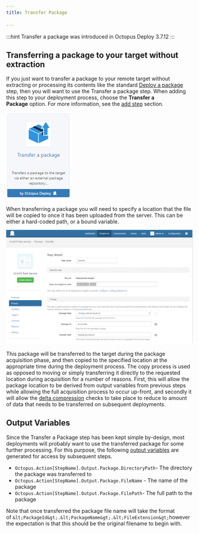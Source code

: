 ```yaml
---
title: Transfer Package

---
```



:::hint
Transfer a package was introduced in Octopus Deploy 3.7.12
:::

## Transferring a package to your target without extraction


If you just want to transfer a package to your remote target without extracting or processing its contents like the standard [Deploy a package](/docs/deploying-applications/deploying-packages.md) step, then you will want to use the Transfer a package step. When adding this step to your deployment process, choose the **Transfer a Package** option. For more information, see the [add step](http://docs.octopusdeploy.com/display/OD/Add+step) section.


![](/docs/images/5671696/5866194.png)


When transferring a package you will need to specify a location that the file will be copied to once it has been uploaded from the server. This can be either a hard-coded path, or a bound variable.


![](/docs/images/5672327/5866214.png)


This package will be transferred to the target during the package acquisition phase, and then copied to the specified location at the appropriate time during the deployment process. The copy process is used as opposed to moving or simply transferring it directly to the requested location during acquisition for a number of reasons. First, this will allow the package location to be derived from output variables from previous steps while allowing the full acquisition process to occur up-front, and secondly it will allow the [delta compression](http://docs.octopusdeploy.com/display/OD/Delta+compression+for+package+transfers) checks to take place to reduce to amount of data that needs to be transferred on subsequent deployments.

## Output Variables


Since the Transfer a Package step has been kept simple by-design, most deployments will probably want to use the transferred package for some further processing. For this purpose, the following [output variables](/docs/deploying-applications/variables/output-variables.md) are generated for access by subsequent steps.

- `Octopus.Action[StepName].Output.Package.DirectoryPath`- The directory the package was transferred to
- `Octopus.Action[StepName].Output.Package.FileName` - The name of the package
- `Octopus.Action[StepName].Output.Package.FilePath`- The full path to the package



Note that once transferred the package file name will take the format of `&lt;PackageId&gt;.&lt;PackageName&gt;.&lt;FileExtension&gt;`however the expectation is that this should be the original filename to begin with.
